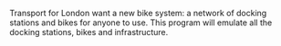 Transport for London want a new bike system: a network of docking stations and bikes for anyone to use. This program will emulate all the docking stations, bikes and infrastructure.
